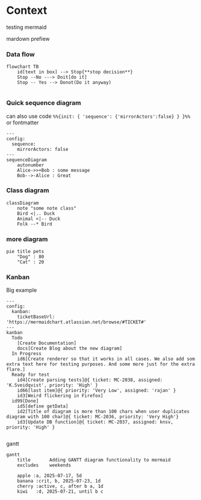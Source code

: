 # Context

testing mermaid

mardown prefiew
### Data flow
```mermaid
flowchart TB
    id[text in box] --> Stop{**stop decision**}
    Stop --No ---> Doit[do it]
    Stop -- Yes --> Donot(Do it anyway)


```


### Quick sequence diagram
can also use code `%%{init: { 'sequence': {'mirrorActors':false} } }%%` or fontmatter

```mermaid
---
config:
  sequence:
    mirrorActors: false
---
sequenceDiagram
    autonumber
    Alice->>+Bob : some message
    Bob-->-Alice : Great

```


### Class diagram

```mermaid
classDiagram
    note "some note class"
    Bird <|.. Duck
    Animal <|-- Duck
    Folk --* Bird
```

### more diagram
```mermaid
pie title pets
    "Dog" : 80
    "Cat" : 20
```


### Kanban
Big example

```{.mermaid format=svg}
---
config:
  kanban:
    ticketBaseUrl: 'https://mermaidchart.atlassian.net/browse/#TICKET#'
---
kanban
  Todo
    [Create Documentation]
    docs[Create Blog about the new diagram]
  In Progress
    id6[Create renderer so that it works in all cases. We also add som extra text here for testing purposes. And some more just for the extra flare.]
  Ready for test
    id4[Create parsing tests]@{ ticket: MC-2038, assigned: 'K.Sveidqvist', priority: 'High' }
    id66[last item]@{ priority: 'Very Low', assigned: 'rajan' }
    id3[Weird flickering in Firefox]
  id99[Done]
    id5[define getData]
    id2[Title of diagram is more than 100 chars when user duplicates diagram with 100 char]@{ ticket: MC-2036, priority: 'Very High'}
    id3[Update DB function]@{ ticket: MC-2037, assigned: knsv, priority: 'High' }


```


gantt

```mermaid
gantt
    title       Adding GANTT diagram functionality to mermaid
    excludes    weekends

    apple :a, 2025-07-17, 5d
    banana :crit, b, 2025-07-23, 1d
    cherry :active, c, after b a, 1d
    kiwi   :d, 2025-07-21, until b c
```